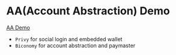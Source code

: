 # AA(Account Abstraction) Demo

[AA Demo](https://aa-demo-theta.vercel.app/)

- `Privy` for social login and embedded wallet
- `Biconomy` for account abstraction and paymaster

